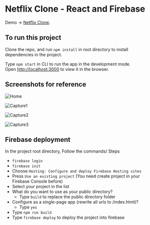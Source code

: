 # Netflix Clone - React and Firebase

Demo -> [Netflix Clone](https://netflix-clone-1c922.web.app).

## To run this project

Clone the repo, and run `npm install` in root directory to install dependencies in the project.

Type `npm start` in CLI to run the app in the development mode.\
Open [http://localhost:3000](http://localhost:3000) to view it in the browser.

## Screenshots for reference

![Home](https://user-images.githubusercontent.com/45379824/120157745-f627c980-c210-11eb-96df-4bf76c989388.PNG)

![Capture1](https://user-images.githubusercontent.com/45379824/120157812-0770d600-c211-11eb-9c59-4f7fd88e32fb.PNG)

![Capture2](https://user-images.githubusercontent.com/45379824/120157909-253e3b00-c211-11eb-8269-2ec1379eedec.PNG)

![Capture3](https://user-images.githubusercontent.com/45379824/120158272-8f56e000-c211-11eb-9240-ed3426df5d68.PNG)

## Firebase deployment
In the project root directory, Follow the commands/ Steps

- `firebase login`
- `firebase init`
- Choose `Hosting: Configure and deploy Firebase Hosting sites`
- Press `Use an existing project` (You need create project in your Firebase Console before)
- Select your project in the list
- What do you want to use as your public directory? 
  - Type `build` to replace the public directory folder
- Configure as a single-page app (rewrite all urls to /index.html)?
  - Type `yes`
- Type `npm run build`
- Type `firebase deploy` to deploy the project into firebase

